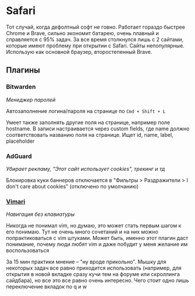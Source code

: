 # Safari

Тот случай, когда дефолтный софт не говно. Работает гораздо быстрее Chrome и Brave, сильно экономит батарею, очень плавный и справляется с 95% задач. За все время столкнулся лишь с 2 сайтами, которые имеют проблему при открытии с Safari. Сайты непопулярные. Использую как основной браузер, второстепенный Brave.

## Плагины

### Bitwarden

_Менеджер паролей_

Автозаполнение логина/пароля на странице по `Cmd + Shift + L`

Умеет также заполнять другие поля на странице, например поле hostname. В записи настраивается через custom fields, где name должно соответствовать названию поля на странице. Ищет id, name, label, placeholder

### AdGuard

_Убирает рекламу, "Этот сайт использует cookies", трекинг и тд_

Блокировка куки баннеров отключается в "Фильтры > Раздражители > I don't care about cookies" (отключено по умолчанию)

### [Vimari](https://github.com/televator-apps/vimari)

_Навигация без клавиатуры_

Никогда не понимал vim, но думаю, это может стать первым шагом к его понимаю. Тут не очень много сочетаний и на них можно попрактиковаться с vim штуками. Может быть, именно этот плагин даст понимание, почему люди любят vim и даже побудит у меня желание им воспользоваться

За 15 мин практики мнение – "ну вроде прикольно". Мышку для некоторых задач все равно приходится использовать (например, для открытия в новой вкладке сразу кучи тем на форуме или скроллинга сайдбара), но все это все равно очень интересно. Чего стоит одно лишь переключение вкладок по q и w
